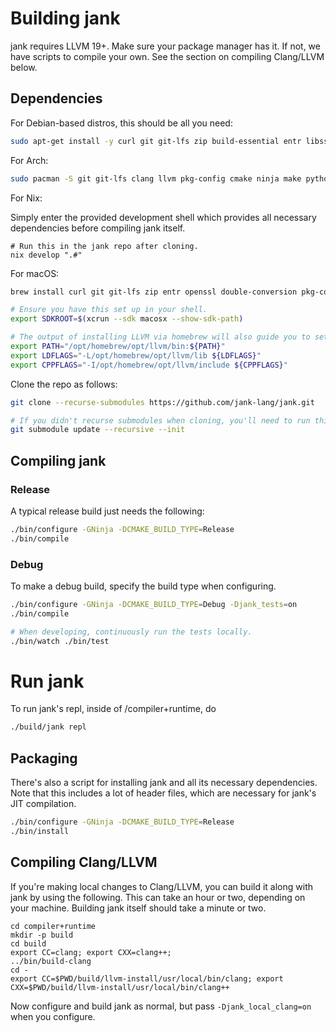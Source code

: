 # Building jank
jank requires LLVM 19+. Make sure your package manager has it. If not, we have
scripts to compile your own. See the section on compiling Clang/LLVM below.

## Dependencies
For Debian-based distros, this should be all you need:

```bash
sudo apt-get install -y curl git git-lfs zip build-essential entr libssl-dev libdouble-conversion-dev pkg-config ninja-build cmake zlib1g-dev libffi-dev clang libclang-dev llvm llvm-dev libzip-dev libbz2-dev doctest-dev libboost-all-dev gcc g++
```

For Arch:

```bash
sudo pacman -S git git-lfs clang llvm pkg-config cmake ninja make python3 libffi entr doctest boost libzip lbzip2
```

For Nix:

Simply enter the provided development shell which provides all necessary dependencies before compiling jank itself.

```
# Run this in the jank repo after cloning.
nix develop ".#"
```

For macOS:

```bash
brew install curl git git-lfs zip entr openssl double-conversion pkg-config ninja python cmake gnupg zlib doctest boost libzip lbzip2 llvm@19

# Ensure you have this set up in your shell.
export SDKROOT=$(xcrun --sdk macosx --show-sdk-path)

# The output of installing LLVM via homebrew will also guide you to set this up:
export PATH="/opt/homebrew/opt/llvm/bin:${PATH}"
export LDFLAGS="-L/opt/homebrew/opt/llvm/lib ${LDFLAGS}"
export CPPFLAGS="-I/opt/homebrew/opt/llvm/include ${CPPFLAGS}"
```

Clone the repo as follows:

```bash
git clone --recurse-submodules https://github.com/jank-lang/jank.git

# If you didn't recurse submodules when cloning, you'll need to run this.
git submodule update --recursive --init
```

## Compiling jank
### Release
A typical release build just needs the following:

```bash
./bin/configure -GNinja -DCMAKE_BUILD_TYPE=Release
./bin/compile
```

### Debug
To make a debug build, specify the build type when configuring.

```bash
./bin/configure -GNinja -DCMAKE_BUILD_TYPE=Debug -Djank_tests=on
./bin/compile

# When developing, continuously run the tests locally.
./bin/watch ./bin/test
```

# Run jank
To run jank's repl, inside of /compiler+runtime, do
```bash
./build/jank repl
```

## Packaging
There's also a script for installing jank and all its necessary dependencies.
Note that this includes a lot of header files, which are necessary for jank's
JIT compilation.

```bash
./bin/configure -GNinja -DCMAKE_BUILD_TYPE=Release
./bin/install
```

## Compiling Clang/LLVM
If you're making local changes to Clang/LLVM, you can build it along with jank
by using the following. This can take an hour or two,
depending on your machine. Building jank itself should take a minute or two.

```
cd compiler+runtime
mkdir -p build
cd build
export CC=clang; export CXX=clang++;
../bin/build-clang
cd -
export CC=$PWD/build/llvm-install/usr/local/bin/clang; export CXX=$PWD/build/llvm-install/usr/local/bin/clang++
```

Now configure and build jank as normal, but pass `-Djank_local_clang=on` when you configure.
